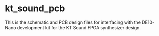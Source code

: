 # kt_sound_pcb

This is the schematic and PCB design files for interfacing with the DE10-Nano development kit for the KT Sound FPGA synthesizer design.